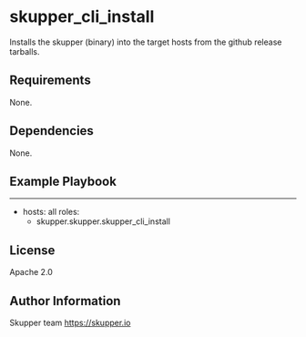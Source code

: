 skupper_cli_install
=========

Installs the skupper (binary) into the target hosts from the github release tarballs.

Requirements
------------

None.

Dependencies
------------

None.

Example Playbook
----------------

  ---
  - hosts: all
    roles:
      - skupper.skupper.skupper_cli_install

License
-------

Apache 2.0

Author Information
------------------

Skupper team
https://skupper.io
